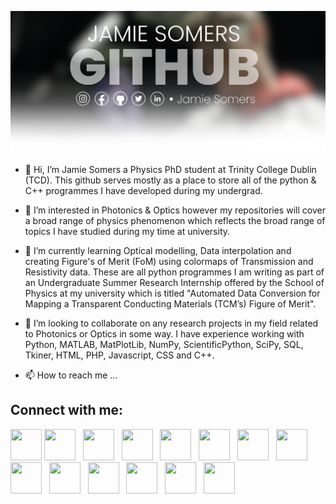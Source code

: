 ![Scientist Jamie Somers](https://raw.githubusercontent.com/JamieSomers/JamieSomers/main/Github.png)

- 👋 Hi, I’m Jamie Somers a Physics PhD student at Trinity College Dublin (TCD). This github serves mostly as a place to store all of the python & C++ programmes I have developed during my undergrad.  

- 👀 I’m interested in Photonics & Optics however my repositories will cover a broad range of physics phenomenon which reflects the broad range of topics I have studied during my time at university.

- 🌱 I’m currently learning Optical modelling, Data interpolation and creating Figure's of Merit (FoM) using colormaps of Transmission and Resistivity data. These are all python programmes I am writing as part of an Undergraduate Summer Research Internship offered by the School of Physics at my university which is titled "Automated Data Conversion for Mapping a Transparent Conducting Materials (TCM’s) Figure of Merit".

- 💞️ I’m looking to collaborate on any research projects in my field related to Photonics or Optics in some way. I have experience working with Python, MATLAB, MatPlotLib, NumPy, ScientificPython, SciPy, SQL, Tkiner, HTML, PHP, Javascript, CSS and C++.

- 📫 How to reach me ...

## **Connect with me:**
<a href="https://www.jamiesomers.com"><img src="https://jamiesomers.com/imgs/js-github-logo.png" width="50" height="50"></a>
<a href="https://orcid.org/0000-0003-3787-3393"><img src="https://jamiesomers.com/imgs/or-github-logo.png" width="50" height="50"></a>
&nbsp;
<a href="https://scholar.google.com/citations?user=StcLIYEAAAAJ"><img src="https://jamiesomers.com/imgs/gs-github-logo.png" width="50" height="50"></a>
&nbsp;
<a href="https://www.researchgate.net/profile/Jamie-Somers"><img src="https://jamiesomers.com/imgs/rg-github-logo.png" width="50" height="50"></a>
&nbsp;
<a href="https://www.webofscience.com/wos/author/record/GON-6744-2022"><img src="https://jamiesomers.com/imgs/cl-github-logo.png" width="50" height="50"></a>
&nbsp;
<a href="https://www.linkedin.com/in/jamiesomers"><img src="https://jamiesomers.com/imgs/linkedin-github-logo.png" width="50" height="50"></a>
&nbsp;
<a href="https://www.twitter.com/jamiesomers1"><img src="https://jamiesomers.com/imgs/x-github-logo.png" width="50" height="50"></a>
&nbsp;
<a href="https://www.github.com/JamieSomers"><img src="https://jamiesomers.com/imgs/github-github-logo.png" width="50" height="50"></a>
&nbsp;
<a href="https://www.reddit.com/user/JamieSomers"><img src="https://jamiesomers.com/imgs/red-github-logo.png" width="50" height="50"></a>
&nbsp;
<a href="https://www.instagram.com/jamiesomers.ie"><img src="https://jamiesomers.com/imgs/insta-github-logo.png" width="50" height="50"></a>
&nbsp;
<a href="https://www.facebook.com/jamiesomers.ie"><img src="https://jamiesomers.com/imgs/fb-github-logo.png" width="50" height="50"></a>
&nbsp;
<a href="https://www.youtube.com/@JamieSomers1"><img src="https://jamiesomers.com/imgs/yt-github-logo.png" width="50" height="50"></a>
&nbsp;
<a rel="me" href="https://mstdn.social/@jamiesomers"><img src="https://jamiesomers.com/imgs/mastodon.png" width="50" height="50"></a>
&nbsp;
<a href="https://bsky.app/profile/jamiesomers.com"><img src="https://jamiesomers.com/imgs/bs-github-logo.png" width="50" height="50"></a>
&nbsp;
<!---
JamieSomers/JamieSomers is a ✨ special ✨ repository because its `README.md` (this file) appears on your GitHub profile.
You can click the Preview link to take a look at your changes.
--->

